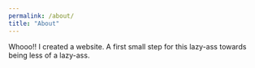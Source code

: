 ```yaml
---
permalink: /about/
title: "About"
---
```


Whooo!! I created a website.
A first small step for this lazy-ass towards being less of a lazy-ass.